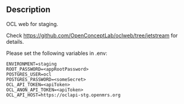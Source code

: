## Description

OCL web for staging.

Check <https://github.com/OpenConceptLab/oclweb/tree/jetstream> for details.

Please set the following variables in .env:

```
ENVIRONMENT=staging
ROOT_PASSWORD=<appRootPassword>
POSTGRES_USER=ocl
POSTGRES_PASSWORD=<someSecret>
OCL_API_TOKEN=<apiToken>
OCL_ANON_API_TOKEN=<apiToken>
OCL_API_HOST=https://oclapi-stg.openmrs.org
```
